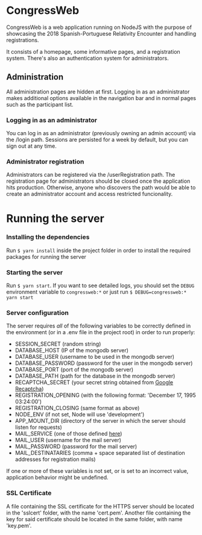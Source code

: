 # CongressWeb
CongressWeb is a web application running on NodeJS with the purpose of showcasing the 2018 Spanish-Portuguese Relativity Encounter and handling registrations.

It consists of a homepage, some informative pages, and a registration system. There's also an authentication system for administrators.

## Administration
All administration pages are hidden at first. Logging in as an administrator makes additional options available in the navigation bar and in normal pages such as the participant list.

### Logging in as an administrator
You can log in as an administrator (previously owning an admin account) via the /login path. Sessions are persisted for a week by default, but you can sign out at any time.

### Administrator registration
Administrators can be registered via the /userRegistration path.
The registration page for administrators should be closed once the application hits production. Otherwise, anyone who discovers the path would be able to create an administrator account and access restricted funcionality.

# Running the server

### Installing the dependencies
Run `$ yarn install` inside the project folder in order to install the required packages for running the server

### Starting the server
Run `$ yarn start`. If you want to see detailed logs, you should set the `DEBUG` environment variable to `congressweb:*` or just run `$ DEBUG=congressweb:* yarn start`

### Server configuration
The server requires *all* of the following variables to be correctly defined in the environment (or in a .env file in the project root) in order to run properly:

* SESSION_SECRET (random string)
* DATABASE_HOST (IP of the mongodb server)
* DATABASE_USER (username to be used in the mongodb server)
* DATABASE_PASSWORD (password for the user in the mongodb server)
* DATABASE_PORT (port of the mongodb server)
* DATABASE_PATH (path for the database in the mongodb server)
* RECAPTCHA_SECRET (your secret string obtained from [Google Recaptcha](https://www.google.com/recaptcha/admin))
* REGISTRATION_OPENING (with the following format: 'December 17, 1995 03:24:00')
* REGISTRATION_CLOSING (same format as above)
* NODE_ENV (if not set, Node will use 'development')
* APP_MOUNT_DIR (directory of the server in which the server should listen for requests)
* MAIL_SERVICE (one of those defined [here](http://nodemailer.com/smtp/well-known/))
* MAIL_USER (username for the mail server)
* MAIL_PASSWORD (password for the mail server)
* MAIL_DESTINATARIES (comma + space separated list of destination addresses for registration mails)

If one or more of these variables is not set, or is set to an incorrect value, application behavior might be undefined.

### SSL Certificate
A file containing the SSL certificate for the HTTPS server should be located in the 'sslcert' folder, with the name 'cert.pem'. Another file containing the key for said certificate should be located in the same folder, with name 'key.pem'.
